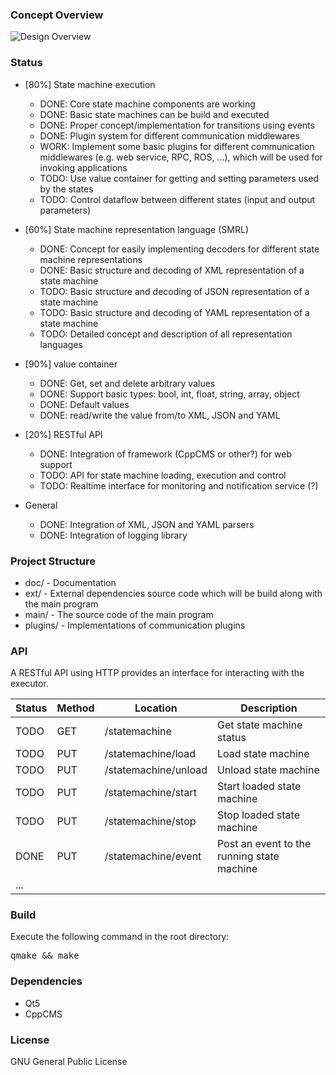 ### Concept Overview
![Design Overview](https://cdn.rawgit.com/miniME89/hfsm-exec/master/doc/design.png "Design Overview")

### Status
- [80%] State machine execution
    - DONE: Core state machine components are working
    - DONE: Basic state machines can be build and executed
    - DONE: Proper concept/implementation for transitions using events
    - DONE: Plugin system for different communication middlewares
    - WORK: Implement some basic plugins for different communication middlewares (e.g. web service, RPC, ROS, ...), which will be used for invoking applications
    - TODO: Use value container for getting and setting parameters used by the states
    - TODO: Control dataflow between different states (input and output parameters)

- [60%] State machine representation language (SMRL)
    - DONE: Concept for easily implementing decoders for different state machine representations
    - DONE: Basic structure and decoding of XML representation of a state machine
    - TODO: Basic structure and decoding of JSON representation of a state machine
    - TODO: Basic structure and decoding of YAML representation of a state machine
    - TODO: Detailed concept and description of all representation languages

- [90%] value container
    - DONE: Get, set and delete arbitrary values
    - DONE: Support basic types: bool, int, float, string, array, object
    - DONE: Default values
    - DONE: read/write the value from/to XML, JSON and YAML

- [20%] RESTful API
    - DONE: Integration of framework (CppCMS or other?) for web support
    - TODO: API for state machine loading, execution and control
    - TODO: Realtime interface for monitoring and notification service (?)

- General
    - DONE: Integration of XML, JSON and YAML parsers
    - DONE: Integration of logging library

### Project Structure
- doc/ - Documentation
- ext/ - External dependencies source code which will be build along with the main program
- main/ - The source code of the main program
- plugins/ - Implementations of communication plugins

### API
A RESTful API using HTTP provides an interface for interacting with the executor.

| Status  | Method | Location              | Description                                 |
|---------|--------|-----------------------|---------------------------------------------|
| TODO    | GET    | /statemachine         | Get state machine status                    |
| TODO    | PUT    | /statemachine/load    | Load state machine                          |
| TODO    | PUT    | /statemachine/unload  | Unload state machine                        |
| TODO    | PUT    | /statemachine/start   | Start loaded state machine                  |
| TODO    | PUT    | /statemachine/stop    | Stop loaded state machine                   |
| DONE    | PUT    | /statemachine/event   | Post an event to the running state machine  |
| ...     |        |                       |                                             |

### Build
Execute the following command in the root directory:
<pre>
qmake && make
</pre>

### Dependencies
- Qt5
- CppCMS

### License
GNU General Public License
